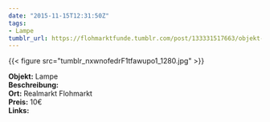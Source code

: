 ```yaml
---
date: "2015-11-15T12:31:50Z"
tags:
- Lampe
tumblr_url: https://flohmarktfunde.tumblr.com/post/133331517663/objekt-lampe-beschreibung-lorem-ipsum-ort
---
```

 {{< figure src="tumblr_nxwnofedrF1tfawupo1_1280.jpg" >}}  

**Objekt:** Lampe  
**Beschreibung:**   
**Ort:** Realmarkt Flohmarkt  
**Preis:** 10€  
**Links:** 
